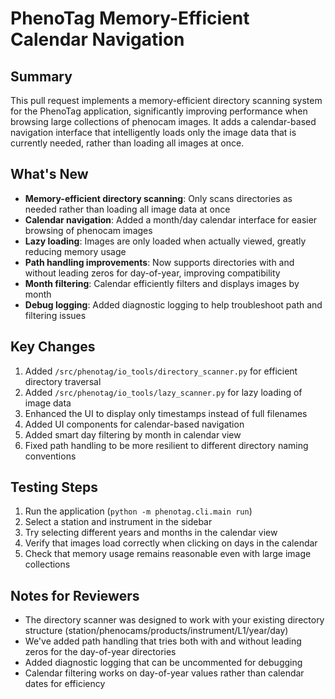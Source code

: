 # PhenoTag Memory-Efficient Calendar Navigation

## Summary
This pull request implements a memory-efficient directory scanning system for the PhenoTag application, significantly improving performance when browsing large collections of phenocam images. It adds a calendar-based navigation interface that intelligently loads only the image data that is currently needed, rather than loading all images at once.

## What's New
- **Memory-efficient directory scanning**: Only scans directories as needed rather than loading all image data at once
- **Calendar navigation**: Added a month/day calendar interface for easier browsing of phenocam images
- **Lazy loading**: Images are only loaded when actually viewed, greatly reducing memory usage
- **Path handling improvements**: Now supports directories with and without leading zeros for day-of-year, improving compatibility
- **Month filtering**: Calendar efficiently filters and displays images by month
- **Debug logging**: Added diagnostic logging to help troubleshoot path and filtering issues

## Key Changes
1. Added `/src/phenotag/io_tools/directory_scanner.py` for efficient directory traversal
2. Added `/src/phenotag/io_tools/lazy_scanner.py` for lazy loading of image data
3. Enhanced the UI to display only timestamps instead of full filenames
4. Added UI components for calendar-based navigation
5. Added smart day filtering by month in calendar view
6. Fixed path handling to be more resilient to different directory naming conventions

## Testing Steps
1. Run the application (`python -m phenotag.cli.main run`)
2. Select a station and instrument in the sidebar
3. Try selecting different years and months in the calendar view
4. Verify that images load correctly when clicking on days in the calendar
5. Check that memory usage remains reasonable even with large image collections

## Notes for Reviewers
- The directory scanner was designed to work with your existing directory structure (station/phenocams/products/instrument/L1/year/day)
- We've added path handling that tries both with and without leading zeros for the day-of-year directories
- Added diagnostic logging that can be uncommented for debugging
- Calendar filtering works on day-of-year values rather than calendar dates for efficiency